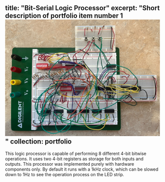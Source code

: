 title: "Bit-Serial Logic Processor"
excerpt: "Short description of portfolio item number 1<br/><img src='/images/proj2_1.jpg'>"
collection: portfolio
---

This logic processor is capable of performing 8 different 4-bit bitwise operations. It uses two 4-bit registers as storage for both inputs and outputs. This processor was implemented purely with hardware components only. By default it runs with a 1kHz clock, which can be slowed down to 1Hz to see the operation process on the LED strip. 
